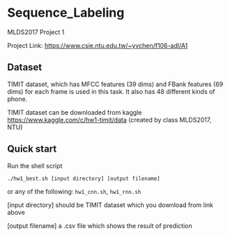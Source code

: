 # Sequence_Labeling
MLDS2017 Project 1

Project Link: https://www.csie.ntu.edu.tw/~yvchen/f106-adl/A1
## Dataset
TIMIT dataset, which has MFCC features (39 dims) and FBank features (69 dims) for each frame is used in this task. It also has 48 different kinds of phone.

TIMIT dataset can be downloaded from kaggle https://www.kaggle.com/c/hw1-timit/data (created by class MLDS2017, NTU)
## Quick start
Run the shell script
```
./hw1_best.sh [input directory] [output filename]
```
or any of the following: `hw1_cnn.sh`, `hw1_rnn.sh`

[input directory]
should be TIMIT dataset which you download from link above

[output filename] 
a .csv file which shows the result of prediction


